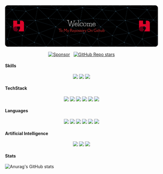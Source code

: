 ![Wahyu Saputra](img/banner.png)
<p align='center'>
  <a href="https://github.com/sponsors/alexandresanlim"><img alt="Sponsor" src="https://img.shields.io/badge/sponsor-30363D?style=for-the-badge&logo=GitHub-Sponsors&logoColor=#white" /></a>
  &nbsp;
  <a href="https://github.com/alexandresanlim/Badges4-README.md-Profile/stargazers"><img alt="GitHub Repo stars" src="https://img.shields.io/github/stars/alexandresanlim/Badges4-README.md-Profile?style=for-the-badge" /></a>
</p>

#### Skills

<p align='center'>
<img src="https://img.shields.io/badge/Android_Studio-3DDC84?style=for-the-badge&logo=android-studio&logoColor=white" />
<img src="https://img.shields.io/badge/Arduino_IDE-00979D?style=for-the-badge&logo=arduino&logoColor=white" />
<img src="https://img.shields.io/badge/.NET-512BD4?style=for-the-badge&logo=dotnet&logoColor=white" />
</p>

#### TechStack
<p align='center'>
<img src="https://img.shields.io/badge/React-20232A?style=for-the-badge&logo=react&logoColor=61DAFB" />
<img src="https://img.shields.io/badge/Postman-FF6C37?style=for-the-badge&logo=Postman&logoColor=white" />
<img src="https://img.shields.io/badge/OpenCV-27338e?style=for-the-badge&logo=OpenCV&logoColor=white" />
<img src="https://img.shields.io/badge/Node%20js-339933?style=for-the-badge&logo=nodedotjs&logoColor=white" />
<img src="https://img.shields.io/badge/Laravel-FF2D20?style=for-the-badge&logo=laravel&logoColor=white" />
<img src="https://img.shields.io/badge/axios-671ddf?&style=for-the-badge&logo=axios&logoColor=white" />
</p>

#### Languages
<p align='center'>
<img src="https://img.shields.io/badge/HTML5-E34F26?style=for-the-badge&logo=html5&logoColor=white" />
<img src="https://img.shields.io/badge/JavaScript-323330?style=for-the-badge&logo=javascript&logoColor=F7DF1E" />
<img src="https://img.shields.io/badge/PHP-777BB4?style=for-the-badge&logo=php&logoColor=white" />
<img src="https://img.shields.io/badge/Python-FFD43B?style=for-the-badge&logo=python&logoColor=blue" />
<img src="https://img.shields.io/badge/TypeScript-007ACC?style=for-the-badge&logo=typescript&logoColor=white" />
<img src="https://img.shields.io/badge/TensorFlow-FF6F00?style=for-the-badge&logo=TensorFlow&logoColor=white" />
</p>

#### Artificial Intelligence
<p align='center'>
<img src="https://img.shields.io/badge/ChatGPT-74aa9c?style=for-the-badge&logo=openai&logoColor=white" />
<img src="https://img.shields.io/badge/Claude-D97757?style=for-the-badge&logo=claude&logoColor=white" />
<img src="https://img.shields.io/badge/github%20copilot-000000?style=for-the-badge&logo=githubcopilot&logoColor=white" />
</p>

#### Stats
![Anurag's GitHub stats](https://github-readme-stats.vercel.app/api?username=VernandaWahyu&show_icons=true&theme=transparent)

